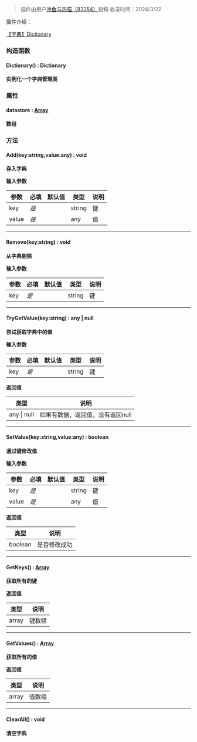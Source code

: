 > 插件由用户[冷鱼与热猫（83354）](https://dao3.fun/profile/83354)投稿
> 收录时间：2024/3/22

插件介绍：

[【字典】Dictionary](https://www.yuque.com/box3lab/doc/buge3hhi7rcfl30s?view=doc_embed)

### 构造函数

#### Dictionary() : Dictionary
**实例化一个字典管理类**


### 属性

#### datastore : [Array](https://developer.mozilla.org/zh-CN/docs/Web/JavaScript/Reference/Global_Objects/Array)
**数组**


### 方法

#### Add(key:string,value:any) : void
**存入字典**

**输入参数**

| **参数** | **必填** | **默认值** | **类型** | **说明** |
| --- | --- | --- | --- | --- |
| key | _是_ | | string | 键 |
| value | _是_ | | any | 值 |


---


#### Remove(key:string) : void
**从字典剔除**

**输入参数**

| **参数** | **必填** | **默认值** | **类型** | **说明** |
| --- | --- | --- | --- | --- |
| key | _是_ | | string | 键 |


---


#### TryGetValue(key:string) : any | null
**尝试获取字典中的值**

**输入参数**

| **参数** | **必填** | **默认值** | **类型** | **说明** |
| --- | --- | --- | --- | --- |
| key | _是_ | | string | 键 |

**返回值**

| **类型** | **说明** |
| --- | --- |
| any &#124; null | 如果有数据，返回值，没有返回null |


---


#### SetValue(key:string,value:any) : boolean
**通过键修改值**

**输入参数**

| **参数** | **必填** | **默认值** | **类型** | **说明** |
| --- | --- | --- | --- | --- |
| key | _是_ | | string | 键 |
| value | _是_ | | any | 值 |

**返回值**

| **类型** | **说明** |
| --- | --- |
| boolean | 是否修改成功 |


---


#### GetKeys() : [Array](https://developer.mozilla.org/zh-CN/docs/Web/JavaScript/Reference/Global_Objects/Array)
**获取所有的键**

**返回值**

| **类型** | **说明** |
| --- | --- |
| array | 键数组 |


---


#### GetValues() : [Array](https://developer.mozilla.org/zh-CN/docs/Web/JavaScript/Reference/Global_Objects/Array)
**获取所有的值**

**返回值**

| **类型** | **说明** |
| --- | --- |
| array | 值数组 |


---


#### ClearAll() : void
**清空字典**
